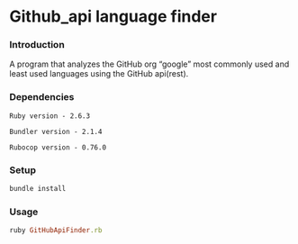 # Github_api language finder

### Introduction

A program that analyzes the GitHub org “google” most commonly used and least used languages using the GitHub api(rest). 

### Dependencies

   ```
   Ruby version - 2.6.3

   Bundler version - 2.1.4

   Rubocop version - 0.76.0
   ```

### Setup

  ```ruby
  bundle install
  ```

### Usage

  ```ruby
  ruby GitHubApiFinder.rb
  ```